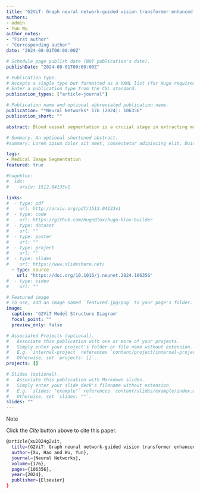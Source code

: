 ```yaml
---
title: "G2ViT: Graph neural network-guided vision transformer enhanced network for retinal vessel and coronary angiograph segmentation"
authors:
- admin
- Yun Wu
author_notes:
- "First author"
- "Corresponding author"
date: "2024-08-01T00:00:00Z"

# Schedule page publish date (NOT publication's date).
publishDate: "2024-08-01T00:00:00Z"

# Publication type.
# Accepts a single type but formatted as a YAML list (for Hugo requirements).
# Enter a publication type from the CSL standard.
publication_types: ["article-journal"]

# Publication name and optional abbreviated publication name.
publication: "*Neural Networks* 176 (2024): 106356"
publication_short: ""

abstract: Blood vessel segmentation is a crucial stage in extracting morphological characteristics of vessels for the clinical diagnosis of fundus and coronary artery disease. However, traditional convolutional neural networks (CNNs) are confined to learning local vessel features, making it challenging to capture the graph structural information and fail to perceive the global context of vessels. Therefore, we propose a novel graph neural network-guided vision transformer enhanced network (G2ViT) for vessel segmentation. G2ViT skillfully orchestrates the Convolutional Neural Network, Graph Neural Network, and Vision Transformer to enhance comprehension of the entire graphical structure of blood vessels. To achieve deeper insights into the global graph structure and higher-level global context cognizance, we investigate a graph neural network-guided vision transformer module. This module constructs graph-structured representation in an unprecedented manner using the high-level features extracted by CNNs for graph reasoning. To increase the receptive field while ensuring minimal loss of edge information, G2ViT introduces a multi-scale edge feature attention module (MEFA), leveraging dilated convolutions with different dilation rates and the Sobel edge detection algorithm to obtain multi-scale edge information of vessels. To avoid critical information loss during upsampling and downsampling, we design a multi-level feature fusion module (MLF2) to fuse complementary information between coarse and fine features. Experiments on retinal vessel datasets (DRIVE, STARE, CHASE_DB1, and HRF) and coronary angiography datasets (DCA1 and CHUAC) indicate that the G2ViT excels in robustness, generality, and applicability. Furthermore, it has acceptable inference time and computational complexity and presents a new solution for blood vessel segmentation.

# Summary. An optional shortened abstract.
#summary: Lorem ipsum dolor sit amet, consectetur adipiscing elit. Duis posuere tellus ac convallis placerat. Proin tincidunt magna sed ex sollicitudin condimentum.

tags:
- Medical Image Segmentation
featured: true

#hugoblox:
#  ids:
#    arxiv: 1512.04133v1

links:
#  - type: pdf
#    url: http://arxiv.org/pdf/1512.04133v1
#  - type: code
#    url: https://github.com/HugoBlox/hugo-blox-builder
#  - type: dataset
#    url: ""
#  - type: poster
#    url: ""
#  - type: project
#    url: ""
#  - type: slides
#    url: https://www.slideshare.net/
  - type: source
    url: "https://doi.org/10.1016/j.neunet.2024.106356"
#  - type: video
#    url: ""

# Featured image
# To use, add an image named `featured.jpg/png` to your page's folder. 
image:
  caption: 'G2ViT Model Structure Diagram'
  focal_point: ""
  preview_only: false

# Associated Projects (optional).
#   Associate this publication with one or more of your projects.
#   Simply enter your project's folder or file name without extension.
#   E.g. `internal-project` references `content/project/internal-project/index.md`.
#   Otherwise, set `projects: []`.
projects: []

# Slides (optional).
#   Associate this publication with Markdown slides.
#   Simply enter your slide deck's filename without extension.
#   E.g. `slides: "example"` references `content/slides/example/index.md`.
#   Otherwise, set `slides: ""`.
slides: ""
---
```


> [!NOTE]
> Click the *Cite* button above to cite this paper.

```bash
@article{xu2024g2vit,
  title={G2ViT: Graph neural network-guided vision transformer enhanced network for retinal vessel and coronary angiograph segmentation},
  author={Xu, Hao and Wu, Yun},
  journal={Neural Networks},
  volume={176},
  pages={106356},
  year={2024},
  publisher={Elsevier}
}
```
